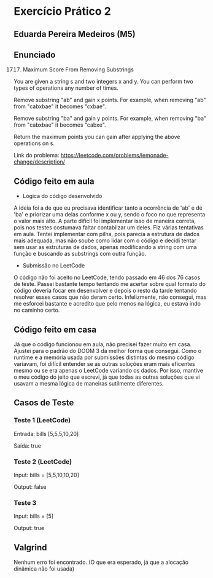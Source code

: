 # Exercício Prático 2

## Eduarda Pereira Medeiros (M5)

## Enunciado 

1717. Maximum Score From Removing Substrings

You are given a string s and two integers x and y. You can perform two types of operations any number of times.

Remove substring "ab" and gain x points.
For example, when removing "ab" from "cabxbae" it becomes "cxbae".

Remove substring "ba" and gain y points.
For example, when removing "ba" from "cabxbae" it becomes "cabxe".

Return the maximum points you can gain after applying the above operations on s.

Link do problema: https://leetcode.com/problems/lemonade-change/description/

## Código feito em aula

* Lógica do código desenvolvido
  
A ideia foi a de que eu precisava identificar tanto a ocorrência de 'ab' e de 'ba' e priorizar uma delas conforme x ou y, sendo o foco no que representa o valor mais alto.
A parte difícil foi implementar isso de maneira correta, pois nos testes costumava faltar contabilzar um deles.
Fiz várias tentativas em aula. Tentei implementar com pilha, pois parecia a estrutura de dados mais adequada, mas não soube como lidar com o código e decidi tentar sem usar as estruturas de dados, apenas modificando a string com uma função e buscando as substrings com outra função.

* Submissão no LeetCode

O código não foi aceito no LeetCode, tendo passado em 46 dos 76 casos de teste.
Passei bastante tempo tentando me acertar sobre qual formato do código deveria focar em desenvolver e depois o resto da tarde tentando resolver esses casos que não deram certo.
Infelizmente, não consegui, mas me esforcei bastante e acredito que pelo menos na lógica, eu estava indo no caminho certo.

## Código feito em casa

Já que o código funcionou em aula, não precisei fazer muito em casa. 
Ajustei para o padrão do DOOM 3 da melhor forma que consegui.
Como o runtime e a memória usada por submissões distintas do mesmo código variavam, foi difícil entender se as outras soluções eram mais
eficentes mesmo ou se era apenas o LeetCode variando os dados. Por isso, mantive o meu código do jeito que escrevi, já que todas as
outras soluções que vi usavam a mesma lógica de maneiras sutilmente diferentes.

## Casos de Teste

### Teste 1 (LeetCode)

Entrada: bills [5,5,5,10,20]

Saída: true

### Teste 2  (LeetCode)

Input: bills = [5,5,10,10,20]

Output: false

### Teste 3

Input: bills = [5]

Output: true

## Valgrind

Nenhum erro foi encontrado.
(O que era esperado, já que a alocação dinâmica não foi usada)
